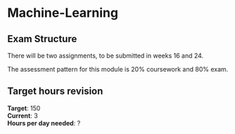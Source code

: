 # Machine-Learning

## Exam Structure 
There will be two assignments, to be submitted in weeks 16 and 24.

The assessment pattern for this module is 20% coursework and 80% exam.

## Target hours revision 
**Target**: 150 \
**Current**: 3\
**Hours per day needed**: ?
